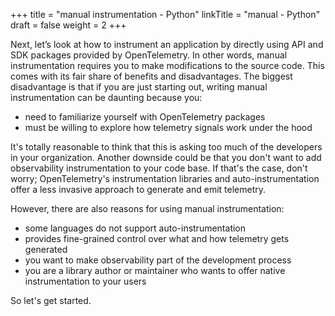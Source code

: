 +++
title = "manual instrumentation - Python"
linkTitle = "manual - Python"
draft = false
weight = 2
+++

Next, let’s look at how to instrument an application by directly using API and SDK packages provided by OpenTelemetry.
In other words, manual instrumentation requires you to make modifications to the source code.
This comes with its fair share of benefits and disadvantages.
The biggest disadvantage is that if you are just starting out, writing manual instrumentation can be daunting because you:
- need to familiarize yourself with OpenTelemetry packages
- must be willing to explore how telemetry signals work under the hood

It's totally reasonable to think that this is asking too much of the developers in your organization.
Another downside could be that you don't want to add observability instrumentation to your code base.
If that's the case, don't worry; OpenTelemetry's instrumentation libraries and auto-instrumentation offer a less invasive approach to generate and emit telemetry.

However, there are also reasons for using manual instrumentation:
- some languages do not support auto-instrumentation
- provides fine-grained control over what and how telemetry gets generated
- you want to make observability part of the development process
- you are a library author or maintainer who wants to offer native instrumentation to your users

So let's get started.

<!--
However, it comes with its own set of trade-offs.
Implementing OpenTelemetry can introduce complexity to an application, potentially impacting performance, when configured wrong, and may lead to vendor lock-in if heavily invested in a specific implementation.
As a relatively new project, it may face challenges with adoption and compatibility, and while it aims to be vendor-agnostic, there is still a risk of vendor lock-in.
Customization and flexibility may be limited compared to tailored solutions for specific use cases, and there can be a learning curve associated with understanding OpenTelemetry's concepts and APIs.
Maintenance and support, particularly for organizations that rely on open-source projects, may require additional investment.
Integration with existing systems can be challenging and may require extra effort.
Costs may also be incurred depending on the scale of implementation and the need for additional services or support.
Lastly, while OpenTelemetry has a growing community, it may not yet have the same level of community support or ecosystem of tools and integrations as more established projects.
Additionally, it is important to consider that alternative implementations might offer better performance, as the SDK is designed to be extensible and general-purpose.
This implies that while the SDK provides a robust framework for observability, it may not be the most optimized solution for every scenario.
It is essential to weigh these trade-offs against the benefits of OpenTelemetry to determine if it is the right fit for a particular application or organization.
But if OpenTelemetry is used in the right way and configured well - the benefits might
-->

